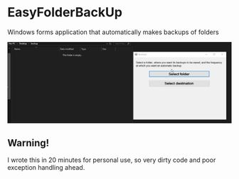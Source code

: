 # EasyFolderBackUp
Windows forms application that automatically makes backups of folders

![Demo gif](demo.gif)

## **Warning!**
I wrote this in 20 minutes for personal use, so very dirty code and poor exception handling ahead.
